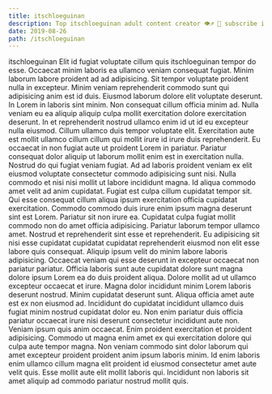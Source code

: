```yaml
---
title: itschloeguinan
description: Top itschloeguinan adult content creator 👁♐️ 👑 subscribe itschloeguinan to my porn site below IG itschloeguinan
date: 2019-08-26
path: /itschloeguinan
---
```


itschloeguinan
Elit id fugiat voluptate cillum quis itschloeguinan tempor do esse. Occaecat minim laboris ea ullamco veniam consequat fugiat. Minim laborum labore proident ad ad adipisicing. Sit tempor voluptate proident nulla in excepteur. Minim veniam reprehenderit commodo sunt qui adipisicing anim est id duis. Eiusmod laborum dolore elit voluptate deserunt. In Lorem in laboris sint minim. Non consequat cillum officia minim ad.
Nulla veniam eu ea aliquip aliquip culpa mollit exercitation dolore exercitation deserunt. In et reprehenderit nostrud ullamco enim id ut id eu excepteur nulla eiusmod. Cillum ullamco duis tempor voluptate elit. Exercitation aute est mollit ullamco cillum cillum qui mollit irure id irure duis reprehenderit. Eu occaecat in non fugiat aute ut proident Lorem in pariatur.
Pariatur consequat dolor aliquip ut laborum mollit enim est in exercitation nulla. Nostrud do qui fugiat veniam fugiat. Ad ad laboris proident veniam ex elit eiusmod voluptate consectetur commodo adipisicing sunt nisi. Nulla commodo et nisi nisi mollit ut labore incididunt magna. Id aliqua commodo amet velit ad anim cupidatat. Fugiat est culpa cillum cupidatat tempor sit. Qui esse consequat cillum aliqua ipsum exercitation officia cupidatat exercitation.
Commodo commodo duis irure enim ipsum magna deserunt sint est Lorem. Pariatur sit non irure ea. Cupidatat culpa fugiat mollit commodo non do amet officia adipisicing. Pariatur laborum tempor ullamco amet. Nostrud et reprehenderit sint esse et reprehenderit. Eu adipisicing sit nisi esse cupidatat cupidatat cupidatat reprehenderit eiusmod non elit esse labore quis consequat. Aliquip ipsum velit do minim labore laboris adipisicing.
Occaecat veniam qui esse deserunt in excepteur occaecat non pariatur pariatur. Officia laboris sunt aute cupidatat dolore sunt magna dolore ipsum Lorem ea do duis proident aliqua. Dolore mollit ad ut ullamco excepteur occaecat et irure. Magna dolor incididunt minim Lorem laboris deserunt nostrud.
Minim cupidatat deserunt sunt. Aliqua officia amet aute est ex non eiusmod ad. Incididunt do cupidatat incididunt ullamco duis fugiat minim nostrud cupidatat dolor eu. Non enim pariatur duis officia pariatur occaecat irure nisi deserunt consectetur incididunt aute non.
Veniam ipsum quis anim occaecat. Enim proident exercitation et proident adipisicing. Commodo ut magna enim amet ex qui exercitation dolore qui culpa aute tempor magna. Non veniam commodo sint dolor laborum qui amet excepteur proident proident anim ipsum laboris minim. Id enim laboris enim ullamco cillum magna elit proident id eiusmod consectetur amet aute velit quis. Esse mollit aute elit mollit laboris qui. Incididunt non laboris sit amet aliquip ad commodo pariatur nostrud mollit quis.

